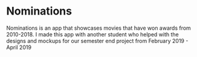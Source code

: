 # Nominations

Nominations is an app that showcases movies that have won awards from 2010-2018. I made this app with another student who helped with the designs and mockups for our semester end project from February 2019 - April 2019
